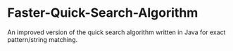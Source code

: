 # Faster-Quick-Search-Algorithm
An improved version of the quick search algorithm written in Java for exact pattern/string matching.
